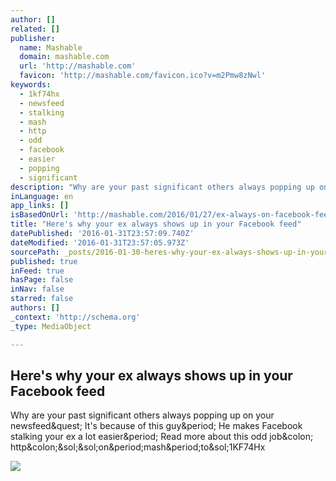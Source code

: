 ```yaml
---
author: []
related: []
publisher:
  name: Mashable
  domain: mashable.com
  url: 'http://mashable.com'
  favicon: 'http://mashable.com/favicon.ico?v=m2Pmw8zNwl'
keywords:
  - 1kf74hx
  - newsfeed
  - stalking
  - mash
  - http
  - odd
  - facebook
  - easier
  - popping
  - significant
description: "Why are your past significant others always popping up on your newsfeed? It's because of this guy. He makes Facebook stalking your ex a lot easier. Read more about this odd job: http://on.mash.to/1KF74Hx"
inLanguage: en
app_links: []
isBasedOnUrl: 'http://mashable.com/2016/01/27/ex-always-on-facebook-feed'
title: "Here's why your ex always shows up in your Facebook feed"
datePublished: '2016-01-31T23:57:09.740Z'
dateModified: '2016-01-31T23:57:05.973Z'
sourcePath: _posts/2016-01-30-heres-why-your-ex-always-shows-up-in-your-facebook-feed.md
published: true
inFeed: true
hasPage: false
inNav: false
starred: false
authors: []
_context: 'http://schema.org'
_type: MediaObject

---
```

<article style=""><h1>Here's why your ex always shows up in your Facebook feed</h1><p>Why are your past significant others always popping up on your newsfeed&amp;quest; It's because of this guy&amp;period; He makes Facebook stalking your ex a lot easier&amp;period; Read more about this odd job&amp;colon; http&amp;colon;&amp;sol;&amp;sol;on&amp;period;mash&amp;period;to&amp;sol;1KF74Hx</p><img src="http://rack.1.mshcdn.com/media/ZgkyMDE2LzAxLzI3LzFjL0V4SW5GZWVkVGh1Ljg4NTllLnBuZwpwCXRodW1iCTEyMDB4NjI3IwplCWpwZw/08597c0a/2b7/ExInFeedThumb2.jpg" /></article>